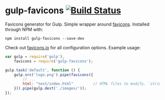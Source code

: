 # gulp-favicons [![Build Status](https://travis-ci.org/haydenbleasel/gulp-favicons.svg?branch=master)](https://travis-ci.org/haydenbleasel/gulp-favicons)

Favicons generator for Gulp. Simple wrapper around [favicons](https://github.com/haydenbleasel/favicons). Installed through NPM with:

```shell
npm install gulp-favicons --save-dev
```

Check out [favicons.io](http://favicons.io/) for all configuration options. Example usage:

```js
var gulp = require('gulp'),
    favicons = require('gulp-favicons');

gulp.task('default', function () {
    gulp.src('logo.png').pipe(favicons({
        // ...
        html: "test/index.html"         // HTML files to modify. `string` or `array`
    })).pipe(gulp.dest('./images/'));
});

```
